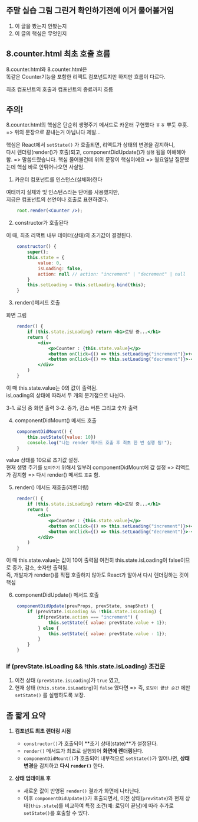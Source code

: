 ## 주말 실습 그림 그린거 확인하기전에 이거 물어볼거임

1. 이 글을 봤는지 안봤는지
2. 이 글의 핵심은 무엇인지

## 8.counter.html 최초 호출 흐름

8.counter.html와 8.counter.html은  
똑같은 Counter기능을 포함한 리액트 컴포넌트지만 하지만 흐름이 다르다.

최초 컴포넌트의 호출과 컴포넌트의 종료까지 흐름

## 주의!

8.counter.html의 핵심은 단순히 생명주기 메서드로 카운터 구현했다 ㅎㅎ 뿌듯 후훗.   
=> 위의 문장으로 끝내는거 아닙니다 제발...  

핵심은 React에서 `setState()` 가 호출되면, 리액트가 상태의 변경을 감지하니,  
다시 렌더링(render()가 호출)되고, componentDidUpdate()가 `실행` 됨을 이해해야 함. 
=> 말씀드렸습니다. 핵심 물어볼건데 위의 문장이 핵심이에요
=> 월요일날 질문했는데 핵심 바로 안튀어나오면 사살임. 

1. 카운터 컴포넌트를 인스턴스(실체화)한다

여태까지 실체와 및 인스턴스라는 단어를 사용했지만,  
지금은 컴포넌트의 선언이나 호출로 표현하겠다.  

```jsx
    root.render(<Counter />);
```

2. constructor가 호출된다

이 때, 최초 리액트 내부 데이터(상태)의 초기값이 결정된다.  

```jsx
    constructor() {
        super();
        this.state = {
            value: 0,
            isLoading: false,
            action: null // action: "increment" | "decrement" | null
        }
        this.setLoading = this.setLoading.bind(this);
    }
```

3. render()메서드 호출

화면 그림

```jsx
    render() {
        if (this.state.isLoading) return <h1>로딩 중...</h1>
        return (
            <div>
                <p>Counter : {this.state.value}</p>
                <button onClick={() => this.setLoading("increment")}>+</button>
                <button onClick={() => this.setLoading("decrement")}>-</button>
            </div>
        )
    }
```

이 때 this.state.value는 0의 값이 출력됨.  
isLoading의 상태에 따라서 두 개의 분기점으로 나뉜다.

3-1. 로딩 중 화면 출력
3-2. 증가, 감소 버튼 그리고 숫자 출력

4. componentDidMount() 메서드 호출

```jsx
    componentDidMount() {
        this.setState({value: 10})
        console.log("나는 render 메서드 호출 후 최초 한 번 실행 됨!");
    }
```

value 상태를 10으로 초기값 설정.  
현재 생명 주기를 `보여주기` 위해서 일부러 componentDidMount에 값 설정
=> 리액트가 감지함
=> 다시 render() 메서드 `호출` 함.

5. render() 메서드 재호출(리렌더링)

```jsx
    render() {
        if (this.state.isLoading) return <h1>로딩 중...</h1>
        return (
            <div>
                <p>Counter : {this.state.value}</p>
                <button onClick={() => this.setLoading("increment")}>+</button>
                <button onClick={() => this.setLoading("decrement")}>-</button>
            </div>
        )
    }
```

이 때 this.state.value는 값이 10이 출력됨
여전히 this.state.isLoading이 false이므로 증가, 감소, 숫자만 출력됨.  
즉, 개발자가 render()를 직접 호출하지 않아도 React가 알아서 다시 렌더링하는 것이 핵심

6. componentDidUpdate() 메서드 호출

```jsx
    componentDidUpdate(prevProps, prevState, snapShot) {
        if (prevState.isLoading && !this.state.isLoading) {
            if(prevState.action === "increment") { 
                this.setState({ value: prevState.value + 1});
            } else {
                this.setState({ value: prevState.value - 1});
            }
        }
    }
```

### if (prevState.isLoading && !this.state.isLoading) 조건문

1. 이전 상태 (`prevState.isLoading`)가 `true` 였고,
2. 현재 상태 (`this.state.isLoading`)이 `false` 였다면
=> 즉, `로딩이 끝난 순간` 에만 `setState()` 를 실행하도록 보장.

## 좀 짧게 요약

1. **컴포넌트 최초 렌더링 시점**  
   - `constructor()`가 호출되어 **초기 상태(state)**가 설정된다.
   - `render()` 메서드가 최초로 실행되어 **화면에 렌더링**된다.
   - `componentDidMount()`가 호출되어 내부적으로 `setState()`가 일어나면, **상태 변경**을 감지하고 **다시 `render()`** 한다.

2. **상태 업데이트 후**  
   - 새로운 값이 반영된 `render()` 결과가 화면에 나타난다.
   - 이후 `componentDidUpdate()`가 호출되면서, 이전 상태(`prevState`)와 현재 상태(`this.state`)를 비교하여 특정 조건(예: 로딩이 끝남)에 따라 추가로 `setState()`를 호출할 수 있다.